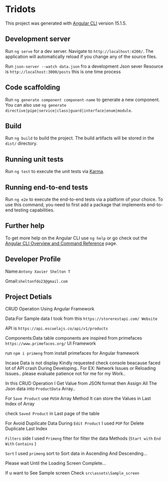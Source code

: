 # Tridots

This project was generated with [Angular CLI](https://github.com/angular/angular-cli) version 15.1.5.

## Development server

Run `ng serve` for a dev server. Navigate to `http://localhost:4200/`. The application will automatically reload if you change any of the source files.

Run `json-server --watch data.json` fro a development Json sever  Resource is `http://localhost:3000/posts` this is one time process

## Code scaffolding

Run `ng generate component component-name` to generate a new component. You can also use `ng generate directive|pipe|service|class|guard|interface|enum|module`.

## Build

Run `ng build` to build the project. The build artifacts will be stored in the `dist/` directory.

## Running unit tests

Run `ng test` to execute the unit tests via [Karma](https://karma-runner.github.io).

## Running end-to-end tests

Run `ng e2e` to execute the end-to-end tests via a platform of your choice. To use this command, you need to first add a package that implements end-to-end testing capabilities.

## Further help

To get more help on the Angular CLI use `ng help` or go check out the [Angular CLI Overview and Command Reference](https://angular.io/cli) page.


## Developer Profile

Name:`Antony Xavier Shelton T`

Gmail:`sheltonfdo23@gmail.com`

## Project Detials 

CRUD Operation Using Angular Framework

Data:For Sample data I took from this `https://storerestapi.com/ Website` 

API is `https://api.escuelajs.co/api/v1/products`

Components:Data table components are inspired from primefaces `https://www.primefaces.org/` UI Framework 

run `npm i primeng` from install primefaces for Angular framework

Incase Data is not display Kindly requested check console beacause faced lot of API crash During Developing..
For EX: Network Issues or Reloading Issues..
please evaluate patience not for me for my Work..

In this CRUD Operation I Get Value from JSON format then Assign All The Json data into `ProductData` Array..

For `Save Product` use `PUSH` Array Method It can store the Values in Last Index of Array 

check `Saved Product` in Last page of the table

For Avoid Dupilicate Data  During `Edit Product` I used `POP` for Delete Duplicate Last Index 

`Filters` side  I used `Primeng` filter for filter the data Methods (`Start with` `End With` `Contains` ) 

`Sort` I used `primeng` sort to Sort data in Ascending And Descending...

Please wait Until the Loading Screen Complete...

If u want to See Sample screen Check `src\assets\Sample_screen`